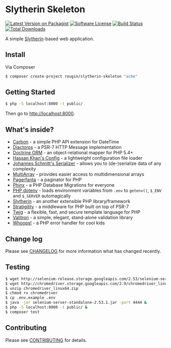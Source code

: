 # Slytherin Skeleton

[![Latest Version on Packagist][ico-version]][link-packagist]
[![Software License][ico-license]](LICENSE.md)
[![Build Status][ico-travis]][link-travis]
[![Total Downloads][ico-downloads]][link-downloads]

A simple [Slytherin](https://github.com/rougin/slytherin)-based web application.

## Install

Via Composer

``` bash
$ composer create-project rougin/slytherin-skeleton "acme"
```

## Getting Started

``` bash
$ php -S localhost:8000 -t public/
```

Then go to [http://localhost:8000](http://localhost:8000).

## What's inside?

* [Carbon](https://github.com/briannesbitt/Carbon) - a simple PHP API extension for DateTime
* [Diactoros](https://github.com/zendframework/zend-diactoros) - a PSR-7 HTTP Message implementation
* [Doctrine ORM](http://www.doctrine-project.org/projects/orm.html) - an object-relational mapper for PHP 5.4+
* [Hassan Khan's Config](https://github.com/hassankhan/config) - a lightweight configuration file loader
* [Johannes Schmitt's Serializer](http://jmsyst.com/libs/serializer) - allows you to (de-)serialize data of any complexity
* [MultiArray](https://github.com/tebru/multi-array) - provides easier access to multidimensional arrays
* [Pagerfanta](https://github.com/whiteoctober/Pagerfanta) - a paginator for PHP
* [Phinx](https://github.com/robmorgan/phinx) - a PHP Database Migrations for everyone
* [PHP dotenv](https://github.com/vlucas/phpdotenv) - loads environment variables from `.env` to `getenv()`, `$_ENV` and `$_SERVER` automagically
* [Slytherin](https://github.com/rougin/slytherin) - an another extensible PHP library/framework
* [Stratigility](https://github.com/zendframework/zend-stratigility) - a middleware for PHP built on top of PSR-7
* [Twig](https://github.com/twigphp/Twig) - a flexible, fast, and secure template language for PHP
* [Valitron](http://vancelucas.com/blog/valitron-the-simple-validation-library-that-doesnt-suck) - a simple, elegant, stand-alone validation library
* [Whoops!](https://filp.github.io/whoops) - a PHP error handler for cool kids

## Change log

Please see [CHANGELOG](CHANGELOG.md) for more information what has changed recently.

## Testing

``` bash
$ wget http://selenium-release.storage.googleapis.com/2.53/selenium-server-standalone-2.53.1.jar
$ wget http://chromedriver.storage.googleapis.com/2.9/chromedriver_linux64.zip
$ unzip chromedriver_linux64.zip
$ chmod +x chromedriver
$ cp .env.example .env
$ java -jar selenium-server-standalone-2.53.1.jar -port 4444 &
$ php -S localhost:8000 -t public/ &
$ composer test
```

## Contributing

Please see [CONTRIBUTING](CONTRIBUTING.md) for details.

[ico-version]: https://img.shields.io/packagist/v/rougin/slytherin-skeleton.svg?style=flat-square
[ico-license]: https://img.shields.io/badge/license-MIT-brightgreen.svg?style=flat-square
[ico-travis]: https://img.shields.io/travis/rougin/slytherin-skeleton/master.svg?style=flat-square
[ico-downloads]: https://img.shields.io/packagist/dt/rougin/slytherin-skeleton.svg?style=flat-square

[link-packagist]: https://packagist.org/packages/rougin/slytherin-skeleton
[link-travis]: https://travis-ci.org/rougin/slytherin-skeleton
[link-downloads]: https://packagist.org/packages/rougin/slytherin-skeleton
[link-author]: https://github.com/rougin
[link-contributors]: ../../contributors
